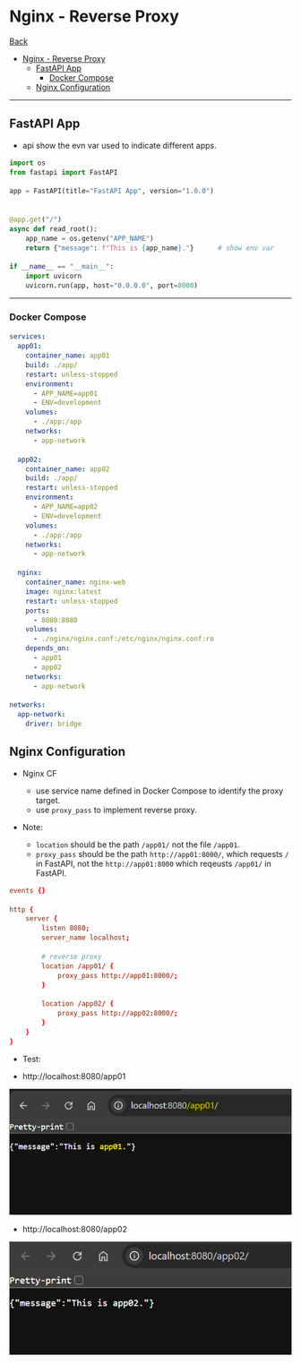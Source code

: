 # Nginx - Reverse Proxy

[Back](../README.md)

- [Nginx - Reverse Proxy](#nginx---reverse-proxy)
  - [FastAPI App](#fastapi-app)
    - [Docker Compose](#docker-compose)
  - [Nginx Configuration](#nginx-configuration)

---

## FastAPI App

- api show the evn var used to indicate different apps.

```py
import os
from fastapi import FastAPI

app = FastAPI(title="FastAPI App", version="1.0.0")


@app.get("/")
async def read_root():
    app_name = os.getenv("APP_NAME")
    return {"message": f"This is {app_name}."}      # show env var

if __name__ == "__main__":
    import uvicorn
    uvicorn.run(app, host="0.0.0.0", port=8000)

```

---

### Docker Compose

```yaml
services:
  app01:
    container_name: app01
    build: ./app/
    restart: unless-stopped
    environment:
      - APP_NAME=app01
      - ENV=development
    volumes:
      - ./app:/app
    networks:
      - app-network

  app02:
    container_name: app02
    build: ./app/
    restart: unless-stopped
    environment:
      - APP_NAME=app02
      - ENV=development
    volumes:
      - ./app:/app
    networks:
      - app-network

  nginx:
    container_name: nginx-web
    image: nginx:latest
    restart: unless-stopped
    ports:
      - 8080:8080
    volumes:
      - ./nginx/nginx.conf:/etc/nginx/nginx.conf:ro
    depends_on:
      - app01
      - app02
    networks:
      - app-network

networks:
  app-network:
    driver: bridge
```

## Nginx Configuration

- Nginx CF

  - use service name defined in Docker Compose to identify the proxy target.
  - use `proxy_pass` to implement reverse proxy.

- Note:
  - `location` should be the path `/app01/` not the file `/app01`.
  - `proxy_pass` should be the path `http://app01:8000/`, which requests `/` in FastAPI, not the `http://app01:8000` which reqeusts `/app01/` in FastAPI.

```conf
events {}

http {
    server {
        listen 8080;
        server_name localhost;

        # reverse proxy
        location /app01/ {
            proxy_pass http://app01:8000/;
        }

        location /app02/ {
            proxy_pass http://app02:8000/;
        }
    }
}
```

- Test:

- http://localhost:8080/app01

![pic01](./pic/pic01.png)

- http://localhost:8080/app02

![pic02](./pic/pic02.png)

